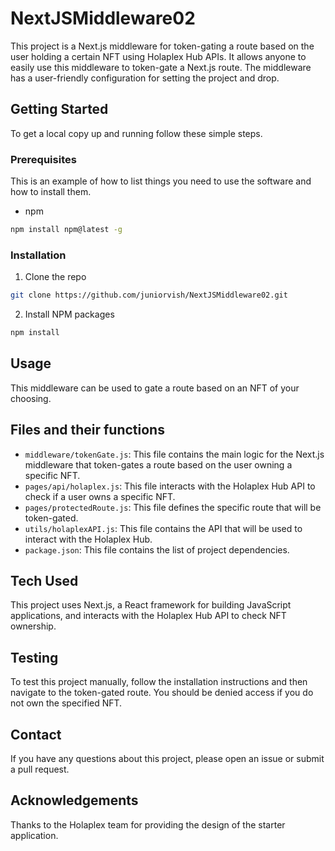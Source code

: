 # NextJSMiddleware02

This project is a Next.js middleware for token-gating a route based on the user holding a certain NFT using Holaplex Hub APIs. It allows anyone to easily use this middleware to token-gate a Next.js route. The middleware has a user-friendly configuration for setting the project and drop.

## Getting Started

To get a local copy up and running follow these simple steps.

### Prerequisites

This is an example of how to list things you need to use the software and how to install them.

- npm
```sh
npm install npm@latest -g
```

### Installation

1. Clone the repo
```sh
git clone https://github.com/juniorvish/NextJSMiddleware02.git
```
2. Install NPM packages
```sh
npm install
```

## Usage

This middleware can be used to gate a route based on an NFT of your choosing. 

## Files and their functions

- `middleware/tokenGate.js`: This file contains the main logic for the Next.js middleware that token-gates a route based on the user owning a specific NFT.
- `pages/api/holaplex.js`: This file interacts with the Holaplex Hub API to check if a user owns a specific NFT.
- `pages/protectedRoute.js`: This file defines the specific route that will be token-gated.
- `utils/holaplexAPI.js`: This file contains the API that will be used to interact with the Holaplex Hub.
- `package.json`: This file contains the list of project dependencies.

## Tech Used

This project uses Next.js, a React framework for building JavaScript applications, and interacts with the Holaplex Hub API to check NFT ownership.

## Testing

To test this project manually, follow the installation instructions and then navigate to the token-gated route. You should be denied access if you do not own the specified NFT.

## Contact

If you have any questions about this project, please open an issue or submit a pull request.

## Acknowledgements

Thanks to the Holaplex team for providing the design of the starter application.